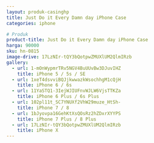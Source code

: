 ```yaml
---
layout: produk-casinghp
title: Just Do it Every Damn day iPhone Case
categories: iphone

# Produk
product-title: Just Do it Every Damn day iPhone Case
harga: 90000
sku: hn-0815
image-drive: 17LzNIr-tQY3bQotpwZMUXlUM2QlmIRzb
gallery:
  - url: 1-mOnWypmrTRv5NGV4BuUUvBw3DJuvIHZ
    title: iPhone 5 / 5s / SE
  - url: 1xeT4dsvviBQJjkwwazkWsochhgM1cQjH
    title: iPhone 6 / 6s
  - url: 11YaSTQ1-3IejWJIUFnvWJLW6VjsTTKZa
    title: iPhone 6 Plus / 6s Plus
  - url: 102pl11t_SC7YNUXf2VhW29muze_HtSh-
    title: iPhone 7 / 8
  - url: 1bJyovpa16GehKtXsQOsRz2hZDxrXYYPS
    title: iPhone 7 Plus / 8 Plus
  - url: 17LzNIr-tQY3bQotpwZMUXlUM2QlmIRzb
    title: iPhone X
---
```

